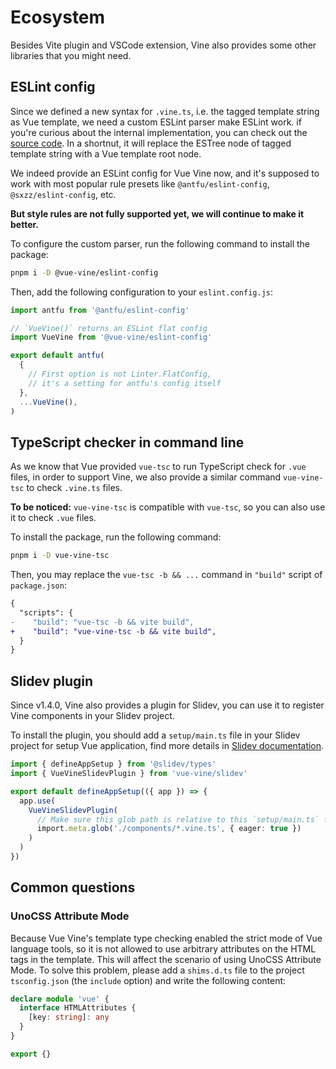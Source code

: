 # Ecosystem

Besides Vite plugin and VSCode extension, Vine also provides some other libraries that you might need.

## ESLint config

Since we defined a new syntax for `.vine.ts`, i.e. the tagged template string as Vue template, we need a custom ESLint parser make ESLint work. if you're curious about the internal implementation, you can check out the [source code](https://github.com/vue-vine/vue-vine/tree/main/packages/eslint-parser). In a shortnut, it will replace the ESTree node of tagged template string with a Vue template root node.

We indeed provide an ESLint config for Vue Vine now, and it's supposed to work with most popular rule presets like `@antfu/eslint-config`, `@sxzz/eslint-config`, etc.

**But style rules are not fully supported yet, we will continue to make it better.**

To configure the custom parser, run the following command to install the package:

```bash
pnpm i -D @vue-vine/eslint-config
```

Then, add the following configuration to your `eslint.config.js`:

```js
import antfu from '@antfu/eslint-config'

// `VueVine()` returns an ESLint flat config
import VueVine from '@vue-vine/eslint-config'

export default antfu(
  {
    // First option is not Linter.FlatConfig,
    // it's a setting for antfu's config itself
  },
  ...VueVine(),
)
```

## TypeScript checker in command line

As we know that Vue provided `vue-tsc` to run TypeScript check for `.vue` files, in order to support Vine, we also provide a similar command `vue-vine-tsc` to check `.vine.ts` files.

**To be noticed:** `vue-vine-tsc` is compatible with `vue-tsc`, so you can also use it to check `.vue` files.

To install the package, run the following command:

```bash
pnpm i -D vue-vine-tsc
```

Then, you may replace the `vue-tsc -b && ...` command in `"build"` script of `package.json`:

```diff
{
  "scripts": {
-    "build": "vue-tsc -b && vite build",
+    "build": "vue-vine-tsc -b && vite build",
  }
}
```

## Slidev plugin

Since v1.4.0, Vine also provides a plugin for Slidev, you can use it to register Vine components in your Slidev project.

To install the plugin, you should add a `setup/main.ts` file in your Slidev project for setup Vue application, find more details in [Slidev documentation](https://sli.dev/custom/config-vue).

```ts
import { defineAppSetup } from '@slidev/types'
import { VueVineSlidevPlugin } from 'vue-vine/slidev'

export default defineAppSetup(({ app }) => {
  app.use(
    VueVineSlidevPlugin(
      // Make sure this glob path is relative to this `setup/main.ts` file
      import.meta.glob('./components/*.vine.ts', { eager: true })
    )
  )
})
```

## Common questions

### UnoCSS Attribute Mode

Because Vue Vine's template type checking enabled the strict mode of Vue language tools, so it is not allowed to use arbitrary attributes on the HTML tags in the template. This will affect the scenario of using UnoCSS Attribute Mode. To solve this problem, please add a `shims.d.ts` file to the project `tsconfig.json` (the `include` option) and write the following content:

```ts
declare module 'vue' {
  interface HTMLAttributes {
    [key: string]: any
  }
}

export {}
```
